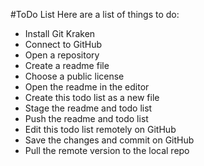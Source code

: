 #ToDo List
Here are a list of things to do:
+ Install Git Kraken
+ Connect to GitHub
+ Open a repository
+ Create a readme file
+ Choose a public license
+ Open the readme in the editor
+ Create this todo list as a new file
+ Stage the readme and todo list
+ Push the readme and todo list
+ Edit this todo list remotely on GitHub
+ Save the changes and commit on GitHub
+ Pull the remote version to the local repo
